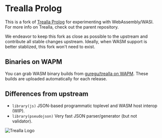 # Trealla Prolog

This is a fork of [Trealla Prolog](https://github.com/trealla-prolog/trealla) for experimenting with WebAssembly/WASI.
For more info on Trealla, check out the parent repository.

We endeavor to keep this fork as close as possible to the upstream and contribute all stable changes upstream.
Ideally, when WASM support is better stablized, this fork won't need to exist.

## Binaries on WAPM
You can grab WASM binary builds from [guregu/trealla on WAPM](https://wapm.io/guregu/trealla).
These builds are uploaded automatically for each release.

## Differences from upstream
- `library(js)` JSON-based programmatic toplevel and WASM host interop (WIP).
- `library(pseudojson)` Very fast JSON parser/generator (but not validator).

![Trealla Logo](https://user-images.githubusercontent.com/131059/190109875-7eb65bf5-feef-41e1-b19c-7fbcab8887ae.png)
